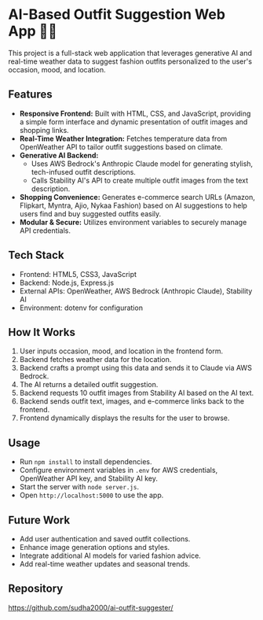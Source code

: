 # AI-Based Outfit Suggestion Web App 👗🤖

This project is a full-stack web application that leverages generative AI and real-time weather data to suggest fashion outfits personalized to the user's occasion, mood, and location.

## Features
- **Responsive Frontend:** Built with HTML, CSS, and JavaScript, providing a simple form interface and dynamic presentation of outfit images and shopping links.
- **Real-Time Weather Integration:** Fetches temperature data from OpenWeather API to tailor outfit suggestions based on climate.
- **Generative AI Backend:**  
  - Uses AWS Bedrock's Anthropic Claude model for generating stylish, tech-infused outfit descriptions.  
  - Calls Stability AI's API to create multiple outfit images from the text description.  
- **Shopping Convenience:** Generates e-commerce search URLs (Amazon, Flipkart, Myntra, Ajio, Nykaa Fashion) based on AI suggestions to help users find and buy suggested outfits easily.
- **Modular & Secure:** Utilizes environment variables to securely manage API credentials.

## Tech Stack
- Frontend: HTML5, CSS3, JavaScript  
- Backend: Node.js, Express.js  
- External APIs: OpenWeather, AWS Bedrock (Anthropic Claude), Stability AI  
- Environment: dotenv for configuration

## How It Works
1. User inputs occasion, mood, and location in the frontend form.  
2. Backend fetches weather data for the location.  
3. Backend crafts a prompt using this data and sends it to Claude via AWS Bedrock.  
4. The AI returns a detailed outfit suggestion.  
5. Backend requests 10 outfit images from Stability AI based on the AI text.  
6. Backend sends outfit text, images, and e-commerce links back to the frontend.  
7. Frontend dynamically displays the results for the user to browse.

## Usage
- Run `npm install` to install dependencies.  
- Configure environment variables in `.env` for AWS credentials, OpenWeather API key, and Stability AI key.  
- Start the server with `node server.js`.  
- Open `http://localhost:5000` to use the app.

## Future Work
- Add user authentication and saved outfit collections.  
- Enhance image generation options and styles.  
- Integrate additional AI models for varied fashion advice.  
- Add real-time weather updates and seasonal trends.

## Repository
https://github.com/sudha2000/ai-outfit-suggester/
